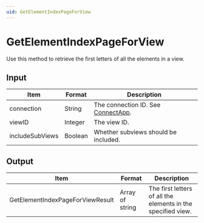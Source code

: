 ```yaml
---
uid: GetElementIndexPageForView
---
```


# GetElementIndexPageForView

Use this method to retrieve the first letters of all the elements in a view.

## Input

| Item            | Format  | Description                                          |
|-----------------|---------|------------------------------------------------------|
| connection      | String  | The connection ID. See [ConnectApp](xref:ConnectApp). |
| viewID          | Integer | The view ID.                                         |
| includeSubViews | Boolean | Whether subviews should be included.              |

## Output

| Item                              | Format          | Description                                                  |
|-----------------------------------|-----------------|--------------------------------------------------------------|
| GetElementIndexPageForViewResult  | Array of string | The first letters of all the elements in the specified view. |
